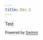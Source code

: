 ```yaml
---
title: Doc 2
---
```

Test

<SwmMeta version="3.0.0" repo-id="Z2l0aHViJTNBJTNBZmlzaC1zcGVlY2glM0ElM0FJZGl0WWVnZXJTd2ltbQ==" repo-name="fish-speech"><sup>Powered by [Swimm](https://staging.swimm.cloud/)</sup></SwmMeta>
